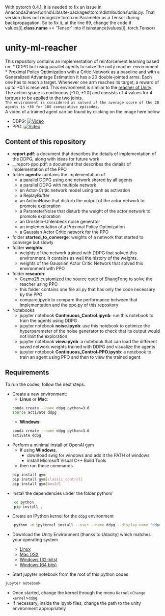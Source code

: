 With pytorch 0.4.1, it is needed to fix an issue in Anaconda3\envs\drlnd\Lib\site-packages\torch\distributions\utils.py. That version does not recognize torch.nn.Parameter as a Tensor during backpropagation.
So to fix it, at the line 69, change the code if values[i].__class__.__name__ == 'Tensor' into if isinstance(values[i], torch.Tensor)


# unity-ml-reacher
This repository contains an implementation of reinforcement learning based on:
	* DDPG but using parallel agents to solve the unity reacher environment
	* Proximal Policy Optimization with a Critic Network as a baseline and with a Generalized Advantage Estimation
It has a 20 double-jointed arms. Each one has to reach a target. Whenever one arm reaches its target, a reward of up to +0.1 is received. This environment is simliar to the [reacher of Unity](https://github.com/Unity-Technologies/ml-agents/blob/master/docs/Learning-Environment-Examples.md#reacher).<br/>
The action space is continuous [-1.0, +1.0] and consists of 4 values for 4 torques to be applied to the two joints. <br/>
`The environment is considered as solved if the average score of the 20 agents is +30 for 100 consecutive episodes.`<br/>
A video of a trained agent can be found by clicking on the image here below <br/>
* DDPG: [![Video](https://img.youtube.com/vi/6s2ejba1s_s/0.jpg)](https://www.youtube.com/watch?v=6s2ejba1s_s)
* PPO: [![Video](https://img.youtube.com/vi/E0uoV_c21w8/0.jpg)](https://www.youtube.com/watch?v=E0uoV_c21w8)
## Content of this repository
* __report.pdf__: a document that describes the details of  implementation of the DDPG, along with ideas for future work
* __report-ppo.pdf: a document that describes the details of implementation of the PPO
* folder __agents__: contains the implementation of
	* a parallel DDPG using one network shared by all agents
	* a parallel DDPG with multiple network
	* an Actor-Critic network model using tanh as activation
	* a ReplayBuffer
	* an ActionNoise that disturb the output of the actor network to promote exploration
	* a ParameterNoise that disturb the weight of the actor network to promote exploration
	* an Ornstein-Uhlenbeck noise generator
	* an implementation of a Proximal Policy Optimization
	* a Gaussian Actor Critic network for the PPO
* folder __started_to_converge__: weights of a network that started to converge but slowly
* folder __weights__: 
	* weights of the network trained with DDPG that solved this environment. It contains as well the history of the weights.
	* weights of the Gaussian Actor Critic Network that solved this environment with PPO
* folder __research__:
	* Cozmo25 customized the source code of ShangTong to solve the reacher using PPO
	* this folder contains one file all.py that has only the code necessary by the PPO
	* compare.ipynb to compare the performance between that implementation and the ppo.py of this repository
* Notebooks
	* jupyter notebook __Continuous_Control.ipynb__: run this notebook to train the agents using DDPG
	* jupyter notebook __noise.ipynb__: use this notebook to optimize the hyperparameter of the noise generator to check that its output would not limit the exploration
	* jupyter notebook __view.ipynb__: a notebook that can load the different saved network weights trained with DDPG and visualize the agents
	* jupyter notebook __Continuous_Control-PPO.ipynb__: a notebook to train an agent using PPO and then to view the trained agent
## Requirements
To run the codes, follow the next steps:
* Create a new environment:
	* __Linux__ or __Mac__: 
	```bash
	conda create --name ddpg python=3.6
	source activate ddpg
	```
	* __Windows__: 
	```bash
	conda create --name ddpg python=3.6 
	activate ddpg
	```
* Perform a minimal install of OpenAI gym
	* If using __Windows__, 
		* download swig for windows and add it the PATH of windows
		* install Microsoft Visual C++ Build Tools
	* then run these commands
	```bash
	pip install gym
	pip install gym[classic_control]
	pip install gym[box2d]
	```
* Install the dependencies under the folder python/
```bash
	cd python
	pip install .
```
* Create an IPython kernel for the `ddpg` environment
```bash
	python -m ipykernel install --user --name ddpg --display-name "ddpg"
```
* Download the Unity Environment (thanks to Udacity) which matches your operating system
	* [Linux](https://s3-us-west-1.amazonaws.com/udacity-drlnd/P2/Reacher/Reacher_Linux.zip)
	* [Mac OSX](https://s3-us-west-1.amazonaws.com/udacity-drlnd/P2/Reacher/Reacher.app.zip)
	* [Windows (32-bits)](https://s3-us-west-1.amazonaws.com/udacity-drlnd/P2/Reacher/Reacher_Windows_x86.zip)
	* [Windows (64 bits)](https://s3-us-west-1.amazonaws.com/udacity-drlnd/P2/Reacher/Reacher_Windows_x86_64.zip)

* Start jupyter notebook from the root of this python codes
```bash
jupyter notebook
```
* Once started, change the kernel through the menu `Kernel`>`Change kernel`>`ddpg`
* If necessary, inside the ipynb files, change the path to the unity environment appropriately

